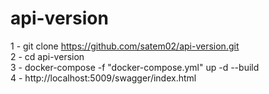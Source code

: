 # api-version

1 - git clone https://github.com/satem02/api-version.git </br>
2 - cd api-version </br>
3 - docker-compose -f "docker-compose.yml" up -d --build </br>
4 - http://localhost:5009/swagger/index.html </br>